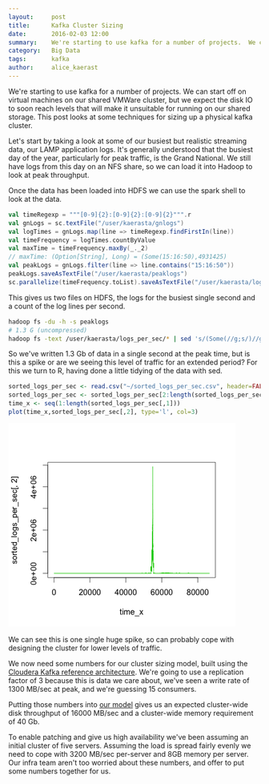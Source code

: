 ```yaml
---
layout:     post
title:      Kafka Cluster Sizing
date:       2016-02-03 12:00
summary:    We're starting to use kafka for a number of projects.  We can start off on virtual machines on our shared VMWare cluster, but we expect the disk IO to soon reach levels that will make it unsuitable for running on our shared storage.  This post looks at some techniques for sizing up a physical kafka cluster. 
category:   Big Data
tags:       kafka
author:     alice_kaerast
---
```


We're starting to use kafka for a number of projects.  We can start off on virtual machines on our shared VMWare cluster, but we expect the disk IO to soon reach levels that will make it unsuitable for running on our shared storage.  This post looks at some techniques for sizing up a physical kafka cluster.

Let's start by taking a look at some of our busiest but realistic streaming data, our LAMP application logs.  It's generally understood that the busiest day of the year, particularly for peak traffic, is the Grand National.  We still have logs from this day on an NFS share, so we can load it into Hadoop to look at peak throughput.

Once the data has been loaded into HDFS we can use the spark shell to look at the data.

```scala
val timeRegexp = """[0-9]{2}:[0-9]{2}:[0-9]{2}""".r
val gnLogs = sc.textFile("/user/kaerasta/gnlogs") 
val logTimes = gnLogs.map(line => timeRegexp.findFirstIn(line))
val timeFrequency = logTimes.countByValue
val maxTime = timeFrequency.maxBy(_._2)
// maxTime: (Option[String], Long) = (Some(15:16:50),4931425)
val peakLogs = gnLogs.filter(line => line.contains("15:16:50"))
peakLogs.saveAsTextFile("/user/kaerasta/peaklogs")
sc.parallelize(timeFrequency.toList).saveAsTextFile("/user/kaerasta/logs_per_sec")
```

This gives us two files on HDFS, the logs for the busiest single second and a count of the log lines per second.

```bash
hadoop fs -du -h -s peaklogs
# 1.3 G (uncompressed)
hadoop fs -text /user/kaerasta/logs_per_sec/* | sed 's/(Some(//g;s/)//g' | sort > sorted_logs_per_sec.csv
```

So we've written 1.3 Gb of data in a single second at the peak time, but is this a spike or are we seeing this level of traffic for an extended period?  For this we turn to R, having done a little tidying of the data with sed.

```R
sorted_logs_per_sec <- read.csv("~/sorted_logs_per_sec.csv", header=FALSE)
sorted_logs_per_sec <- sorted_logs_per_sec[2:length(sorted_logs_per_sec[,1]), ]
time_x <- seq(1:length(sorted_logs_per_sec[,1]))
plot(time_x,sorted_logs_per_sec[,2], type='l', col=3)
```

![Log spike](/images/Rplot-log-spike.png)

We can see this is one single huge spike, so can probably cope with designing the cluster for lower levels of traffic.

We now need some numbers for our cluster sizing model, built using the [Cloudera Kafka reference architecture](https://www.cloudera.com/content/www/en-us/resources/datasheet/kafka-reference-architecture.html).  We're going to use a replication factor of 3 because this is data we care about, we've seen a write rate of 1300 MB/sec at peak, and we're guessing 15 consumers.

Putting those numbers into [our model](http://www.getguesstimate.com/models/3389) gives us an expected cluster-wide disk throughput of 16000 MB/sec and a cluster-wide memory requirement of 40 Gb.

To enable patching and give us high availability we've been assuming an initial cluster of five servers.  Assuming the load is spread fairly evenly we need to cope with 3200 MB/sec per-server and 8GB memory per server.  Our infra team aren't too worried about these numbers, and offer to put some numbers together for us.
